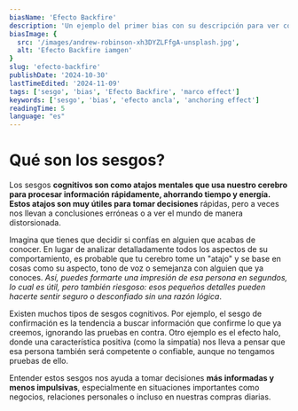 ```yaml
---
biasName: 'Efecto Backfire'
description: 'Un ejemplo del primer bias con su descripción para ver cómo queda'
biasImage: {
  src: '/images/andrew-robinson-xh3DYZLFfgA-unsplash.jpg',
  alt: 'Efecto Backfire iamgen'
}
slug: 'efecto-backfire'
publishDate: '2024-10-30'
lastTimeEdited: '2024-11-09'
tags: ['sesgo', 'bias', 'Efecto Backfire', 'marco effect']
keywords: ['sesgo', 'bias', 'efecto ancla', 'anchoring effect']
readingTime: 5
language: "es"
---
```


# Qué son los sesgos?

Los sesgos **cognitivos son como atajos mentales que usa nuestro cerebro para procesar información rápidamente, ahorrando tiempo y energía. Estos atajos son muy útiles para tomar decisiones** rápidas, pero a veces nos llevan a conclusiones erróneas o a ver el mundo de manera distorsionada.

Imagina que tienes que decidir si confías en alguien que acabas de conocer. En lugar de analizar detalladamente todos los aspectos de su comportamiento, es probable que tu cerebro tome un "atajo" y se base en cosas como su aspecto, tono de voz o semejanza con alguien que ya conoces. _Así, puedes formarte una impresión de esa persona en segundos, lo cual es útil, pero también riesgoso: esos pequeños detalles pueden hacerte sentir seguro o desconfiado sin una razón lógica_.

Existen muchos tipos de sesgos cognitivos. Por ejemplo, el sesgo de confirmación es la tendencia a buscar información que confirme lo que ya creemos, ignorando las pruebas en contra. Otro ejemplo es el efecto halo, donde una característica positiva (como la simpatía) nos lleva a pensar que esa persona también será competente o confiable, aunque no tengamos pruebas de ello.

Entender estos sesgos nos ayuda a tomar decisiones **más informadas y menos impulsivas**, especialmente en situaciones importantes como negocios, relaciones personales o incluso en nuestras compras diarias.
